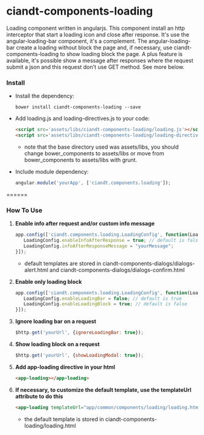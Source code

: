 # ciandt-components-loading
Loading component written in angularjs. This component install an http interceptor that start a loading icon and close after response. It's use the angular-loading-bar component, it's a complement. The angular-loading-bar create a loading without block the page and, if necessary, use ciandt-components-loading to show loading block the page.
A plus feature is available, it's possible show a message after responses where the request submit a json and this request don't use GET method. See more below.

### Install

* Install the dependency:

   ```shell
   bower install ciandt-components-loading --save
   ```
* Add loading.js and loading-directives.js to your code:

   ```html
   <script src='assets/libs/ciandt-components-loading/loading.js'></script>
   <script src='assets/libs/ciandt-components-loading/loading-directives.js'></script>
   ```
   - note that the base directory used was assets/libs, you should change bower_components to assets/libs or move from bower_components to assets/libs with grunt.
* Include module dependency:

   ```javascript
   angular.module('yourApp', ['ciandt.components.loading']);
   ```
======

### How To Use

1. **Enable info after request and/or custom info message**

   ```javascript
   app.config(['ciandt.components.loading.LoadingConfig', function(LoadingConfig){
      LoadingConfig.enableInfoAfterResponse = true; // default is false
      LoadingConfig.infoAfterResponseMessage = "yourMessage";
   }]);
   ```
   - default templates are stored in ciandt-components-dialogs/dialogs-alert.html and ciandt-components-dialogs/dialogs-confirm.html
2. **Enable only loading block**

   ```javascript
   app.config(['ciandt.components.loading.LoadingConfig', function(LoadingConfig){
      LoadingConfig.enableLoadingBar = false; // default is true
      LoadingConfig.enableLoadingBlock = true; // default is false
   }]);
   ```
3. **Ignore loading bar on a request**

   ```javascript
   $http.get('yourUrl', {ignoreLoadingBar: true});
   ```
4. **Show loading block on a request**

   ```javascript
   $http.get('yourUrl', {showLoadingModal: true});
   ```
5. **Add app-loading directive in your html**

   ```html
   <app-loading></app-loading>
   ```
6. **If necessary, to customize the default template, use the templateUrl attribute to do this**

   ```html
   <app-loading templateUrl="app/common/components/loading/loading.html"></app-loading>
   ```
   - the default template is stored in ciandt-components-loading/loading.html